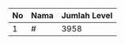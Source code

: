 | No | Nama            | Jumlah Level |
|----|-----------------|--------------|
| 1  | #    |    3958        |
